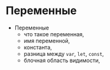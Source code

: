 # Переменные

- Переменные
  - что такое переменная,
  - имя переменной,
  - константа,
  - разница между `var`, `let`, `const`,
  - блочная область видимости,

